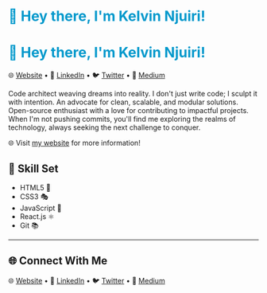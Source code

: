 <h1 style="color: #0099cc;">👋 Hey there, I'm Kelvin Njuiri!</h1>

<p style="color: #0099cc;">
  <span id="typewriter-text"></span>
</p>

<script>
  const text = "Hey am Kelvin Njuiri";
  const delay = 100; // Delay in milliseconds

  function typeWriter(text, i, cb) {
    if (i < text.length) {
      document.getElementById("typewriter-text").innerHTML += text.charAt(i);
      i++;
      setTimeout(() => typeWriter(text, i, cb), delay);
    } else {
      if (cb) setTimeout(cb, 1000);
    }
  }

  document.addEventListener("DOMContentLoaded", () => {
    typeWriter(text, 0, () => {
      // Animation completed
      // You can add more animations or content here
    });
  });
</script>

<h1 style="color: #0099cc;">👋 Hey there, I'm Kelvin Njuiri!</h1>

<p style="color: #0099cc;">
  <span id="typewriter-text"></span>
</p>

<script>
  const text = "Hey am Kelvin Njuiri";
  const delay = 100; // Delay in milliseconds

  function typeWriter(text, i, cb) {
    if (i < text.length) {
      document.getElementById("typewriter-text").innerHTML += text.charAt(i);
      i++;
      setTimeout(() => typeWriter(text, i, cb), delay);
    } else {
      if (cb) setTimeout(cb, 1000);
    }
  }

  document.addEventListener("DOMContentLoaded", () => {
    typeWriter(text, 0, () => {
      // Animation completed
      // You can add more animations or content here
    });
  });
</script>

🌐 [Website](https://6496e67cdf9c3f5738a94346--kelvin-njuiri.netlify.app/) •
📱 [LinkedIn](https://www.linkedin.com/in/kelvin-njuiri-37b01a273/) •
🐦 [Twitter](https://twitter.com/k_njuiri) •
📝 [Medium](https://medium.com/@knjuiri)

Code architect weaving dreams into reality. I don't just write code; I sculpt it with intention. An advocate for clean, scalable, and modular solutions. Open-source enthusiast with a love for contributing to impactful projects. When I'm not pushing commits, you'll find me exploring the realms of technology, always seeking the next challenge to conquer.

🌐 Visit [my website](https://6496e67cdf9c3f5738a94346--kelvin-njuiri.netlify.app/) for more information!

## 🚀 Skill Set

- HTML5 🎨
- CSS3 🎭
- JavaScript 🚀
- React.js ⚛️
- Git 📚

---

## 🌐 Connect With Me

🌐 [Website](https://6496e67cdf9c3f5738a94346--kelvin-njuiri.netlify.app/) •
📱 [LinkedIn](https://www.linkedin.com/in/kelvin-njuiri/) •
🐦 [Twitter](https://twitter.com/k_njuiri) •
📝 [Medium](https://medium.com/@knjuiri)
